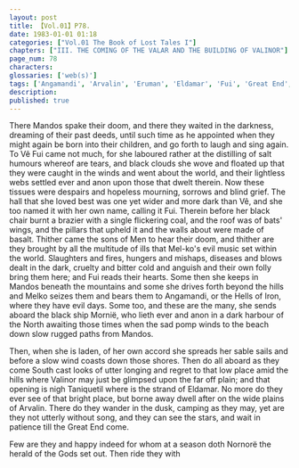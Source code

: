 ```yaml
---
layout: post
title: 【Vol.01】P78.
date: 1983-01-01 01:18
categories: ["Vol.01 The Book of Lost Tales I"]
chapters: ["III. THE COMING OF THE VALAR AND THE BUILDING OF VALINOR"]
page_num: 78
characters: 
glossaries: ['web(s)']
tags: ['Angamandi', 'Arvalin', 'Eruman', 'Eldamar', 'Fui', 'Great End', 'Hells of Iron', 'Mandos', 'Melko', 'Men', 'Mornit', 'Mountains of Valinor', 'Nornorë', 'Talkamarda']
description: 
published: true
---
```


There Mandos spake their doom, and there they waited in the darkness, dreaming of their past deeds, until such time as he appointed when they might again be born into their children, and go forth to laugh and sing again. To Vê Fui came not much, for she laboured rather at the distilling of salt humours whereof are tears, and black clouds she wove and floated up that they were caught in the winds and went about the world, and their lightless webs settled ever and anon upon those that dwelt therein. Now these tissues were despairs and hopeless mourning, sorrows and blind grief. The hall that she loved best was one yet wider and more dark than Vê, and she too named it with her own name, calling it Fui. Therein before her black chair burnt a brazier with a single flickering coal, and the roof was of bats' wings, and the pillars that upheld it and the walls about were made of basalt. Thither came the sons of Men to hear their doom, and thither are they brought by all the multitude of ills that Mel-ko's evil music set within the world. Slaughters and fires, hungers and mishaps, diseases and blows dealt in the dark, cruelty and bitter cold and anguish and their own folly bring them here; and Fui reads their hearts. Some then she keeps in Mandos beneath the mountains and some she drives forth beyond the hills and Melko seizes them and bears them to Angamandi, or the Hells of Iron, where they have evil days. Some too, and these are the many, she sends aboard the black ship Mornië, who lieth ever and anon in a dark harbour of the North awaiting those times when the sad pomp winds to the beach down slow rugged paths from Mandos.

Then, when she is laden, of her own accord she spreads her sable sails and before a slow wind coasts down those shores. Then do all aboard as they come South cast looks of utter longing and regret to that low place amid the hills where Valinor may just be glimpsed upon the far off plain; and that opening is nigh Taniquetil where is the strand of Eldamar. No more do they ever see of that bright place, but borne away dwell after on the wide plains of Arvalin. There do they wander in the dusk, camping as they may, yet are they not utterly without song, and they can see the stars, and wait in patience till the Great End come.

Few are they and happy indeed for whom at a season doth Nornorë the herald of the Gods set out. Then ride they with

